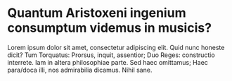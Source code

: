 # Quantum Aristoxeni ingenium consumptum videmus in musicis?

Lorem ipsum dolor sit amet, consectetur adipiscing elit. Quid nunc honeste dicit? Tum Torquatus: Prorsus, inquit, assentior; Duo Reges: constructio interrete. Iam in altera philosophiae parte. Sed haec omittamus; Haec para/doca illi, nos admirabilia dicamus. Nihil sane.

